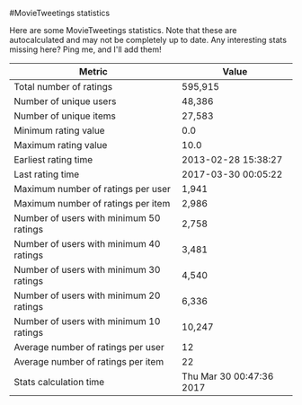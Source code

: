 #MovieTweetings statistics

Here are some MovieTweetings statistics. Note that these are autocalculated and may not be completely up to date. Any interesting stats missing here? Ping me, and I'll add them!

Metric | Value
--- | ---
Total number of ratings                 | 595,915
Number of unique users                  | 48,386
Number of unique items                  | 27,583
Minimum rating value                    | 0.0
Maximum rating value                    | 10.0
Earliest rating time                    | 2013-02-28 15:38:27
Last rating time                        | 2017-03-30 00:05:22
Maximum number of ratings per user      | 1,941
Maximum number of ratings per item      | 2,986
Number of users with minimum 50 ratings | 2,758
Number of users with minimum 40 ratings | 3,481
Number of users with minimum 30 ratings | 4,540
Number of users with minimum 20 ratings | 6,336
Number of users with minimum 10 ratings | 10,247
Average number of ratings per user      | 12
Average number of ratings per item      | 22
Stats calculation time                  | Thu Mar 30 00:47:36 2017

